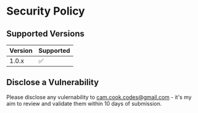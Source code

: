 # Security Policy

## Supported Versions

| Version | Supported          |
| ------- | ------------------ |
| 1.0.x   | :white_check_mark: |

## Disclose a Vulnerability

Please disclose any vulernability to cam.cook.codes@gmail.com - it's my aim to review and validate them within 10 days of submission.
